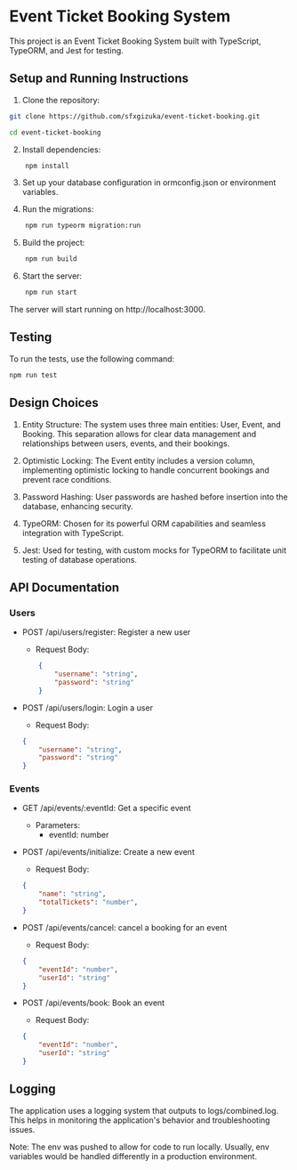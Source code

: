 # Event Ticket Booking System

This project is an Event Ticket Booking System built with TypeScript, TypeORM, and Jest for testing.

## Setup and Running Instructions

1. Clone the repository:
```bash
git clone https://github.com/sfxgizuka/event-ticket-booking.git

cd event-ticket-booking

```
2. Install dependencies:

```bash
    npm install
```
3. Set up your database configuration in ormconfig.json or environment variables.

4. Run the migrations:
```bash
    npm run typeorm migration:run
```
5. Build the project:
```bash
    npm run build
```
6. Start the server:
```bash
    npm run start
```
The server will start running on http://localhost:3000.

## Testing
To run the tests, use the following command:
```bash
npm run test
```


## Design Choices
1. Entity Structure: The system uses three main entities: User, Event, and Booking. This separation allows for clear data management and relationships between users, events, and their bookings.

2. Optimistic Locking: The Event entity includes a version column, implementing optimistic locking to handle concurrent bookings and prevent race conditions.

3. Password Hashing: User passwords are hashed before insertion into the database, enhancing security.

4. TypeORM: Chosen for its powerful ORM capabilities and seamless integration with TypeScript.

5. Jest: Used for testing, with custom mocks for TypeORM to facilitate unit testing of database operations.

## API Documentation
### Users
- POST /api/users/register: Register a new user
    - Request Body:
    ```json
        {
            "username": "string",
            "password": "string"
        }
    ```

- POST /api/users/login: Login a user
    - Request Body:
    ```json
    {
        "username": "string",
        "password": "string"
    }
    ```



### Events
- GET /api/events/:eventId: Get a specific event
    - Parameters:
        - eventId: number

- POST /api/events/initialize: Create a new event
    - Request Body:
    ```json
    {   
        "name": "string",
        "totalTickets": "number",
    }
    ```
- POST /api/events/cancel: cancel a booking for an event
    - Request Body:
    ```json
    {
        "eventId": "number",
        "userId": "string"
    }
    ```

- POST /api/events/book: Book an event
    - Request Body:
    ```json
    {
        "eventId": "number",
        "userId": "string"
    }
    ```


## Logging
The application uses a logging system that outputs to logs/combined.log. This helps in monitoring the application's behavior and troubleshooting issues.

Note: The env was pushed to allow for code to run locally. Usually, env variables would be handled differently in a production environment.
